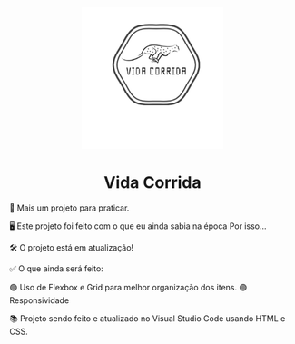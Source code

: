 <p align="center">
  <img width="250" src="./imagem/readme/LOGO.png">
</p>

<h1 align="center">Vida Corrida</h1>

:rocket: Mais um projeto para praticar.

:desktop_computer: Este projeto foi feito com o que eu ainda sabia na época
Por isso...

:hammer_and_wrench: O projeto está em atualização!

:white_check_mark: O que ainda será feito:

:green_circle: Uso de Flexbox e Grid para melhor organização dos itens.
:green_circle: Responsividade

:books: Projeto sendo feito e atualizado no Visual Studio Code usando HTML e CSS.
